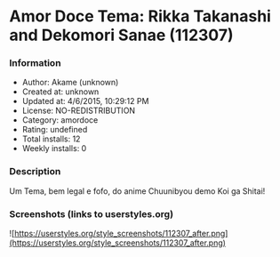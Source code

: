 # Amor Doce Tema: Rikka Takanashi and Dekomori Sanae (112307)

### Information
- Author: Akame (unknown)
- Created at: unknown
- Updated at: 4/6/2015, 10:29:12 PM
- License: NO-REDISTRIBUTION
- Category: amordoce
- Rating: undefined
- Total installs: 12
- Weekly installs: 0


### Description
Um Tema, bem legal e fofo, do anime Chuunibyou demo Koi ga Shitai!


### Screenshots (links to userstyles.org)
![https://userstyles.org/style_screenshots/112307_after.png](https://userstyles.org/style_screenshots/112307_after.png)



